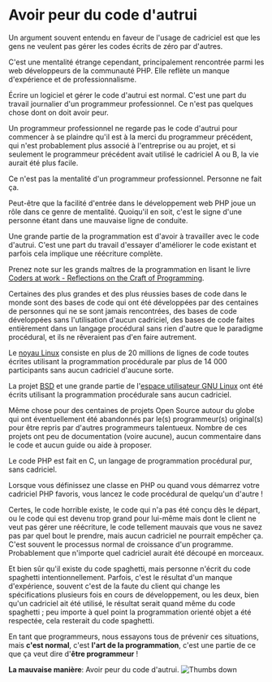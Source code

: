 # Avoir peur du code d'autrui #

Un argument souvent entendu en faveur de l'usage de cadriciel est que les gens ne veulent pas gérer les codes écrits de zéro par d'autres.

C'est une mentalité étrange cependant, principalement rencontrée parmi les web développeurs de la communauté PHP. Elle reflète un manque d'expérience et de professionnalisme.

Écrire un logiciel et gérer le code d'autrui est normal. C'est une part du travail journalier d'un programmeur professionnel. Ce n'est pas quelques chose dont on doit avoir peur.

Un programmeur professionnel ne regarde pas le code d'autrui pour commencer à se plaindre qu'il est à la merci du programmeur précédent, qui n'est probablement plus associé à l'entreprise ou au projet, et si seulement le programmeur précédent avait utilisé le cadriciel A ou B, la vie aurait été plus facile.

Ce n'est pas la mentalité d'un programmeur professionnel. Personne ne fait ça.

Peut-être que la facilité d'entrée dans le développement web PHP joue un rôle dans ce genre de mentalité. Quoiqu'il en soit, c'est le signe d'une personne étant dans une mauvaise ligne de conduite.

Une grande partie de la programmation est d'avoir à travailler avec le code d'autrui. C'est une part du travail d'essayer d'améliorer le code existant et parfois cela implique une réécriture complète.

Prenez note sur les grands maîtres de la programmation en lisant le livre [Coders at work - Reflections on the Craft of Programming](http://codersatwork.com/).

Certaines des plus grandes et des plus réussies bases de code dans le monde sont des bases de code qui ont été développées par des centaines de personnes qui ne se sont jamais rencontrées, des bases de code développées sans l'utilisation d'aucun cadriciel, des bases de code faites entièrement dans un langage procédural sans rien d'autre que le paradigme procédural, et ils ne rêveraient pas d'en faire autrement.

Le [noyau Linux](https://www.kernel.org/) consiste en plus de 20 millions de lignes de code toutes écrites utilisant la programmation procédurale par plus de 14 000 participants sans aucun cadriciel d'aucune sorte.

La projet [BSD](https://en.wikipedia.org/wiki/Berkeley_Software_Distribution) et une grande partie de l'[espace utilisateur GNU Linux](https://www.gnu.org/) ont été écrits utilisant la programmation procédurale sans aucun cadriciel.

Même chose pour des centaines de projets Open Source autour du globe qui ont éventuellement été abandonnés par le(s) programmeur(s) original(s) pour être repris par d'autres programmeurs talentueux. Nombre de ces projets ont peu de documentation (voire aucune), aucun commentaire dans le code et aucun guide ou aide à proposer.

Le code PHP est fait en C, un langage de programmation procédural pur, sans cadriciel.

Lorsque vous définissez une classe en PHP ou quand vous démarrez votre cadriciel PHP favoris, vous lancez le code procédural de quelqu'un d'autre !

Certes, le code horrible existe, le code qui n'a pas été conçu dès le départ, ou le code qui est devenu trop grand pour lui-même mais dont le client ne veut pas gérer une réécriture, le code tellement mauvais que vous ne savez pas par quel bout le prendre, mais aucun cadriciel ne pourrait empêcher ça. C'est souvent le processus normal de croissance d'un programme. Probablement que n'importe quel cadriciel aurait été découpé en morceaux.

Et bien sûr qu'il existe du code spaghetti, mais personne n'écrit du code spaghetti intentionnellement. Parfois, c'est le résultat d'un manque d'expérience, souvent c'est de la faute du client qui change les spécifications plusieurs fois en cours de développement, ou les deux, bien qu'un cadriciel ait été utilisé, le résultat serait quand même du code spaghetti ; peu importe à quel point la programmation orienté objet a été respectée, cela resterait du code spaghetti.

En tant que programmeurs, nous essayons tous de prévenir ces situations, mais **c'est normal**, c'est **l'art de la programmation**, c'est une partie de ce que ça veut dire d'**être programmeur** !


**La mauvaise manière**: Avoir peur du code d'autrui. ![Thumbs down](/img/thumbs-down.png)
